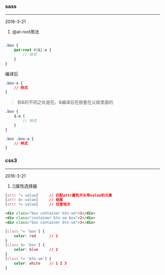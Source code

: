 
### sass
---
2016-3-21
1. @at-root用法
```sass

.box {
    @at-root #{&}-a {
        // 样式
    }
}
```
编译后
```css
.box-a {
    // 样式
}
```
>和&的不同之处是在，&编译后在嵌套在父级里面的
```sass
.box {
    $-a {
        // 样式
    }
}
```
```css
.box .box-a {
    // 样式
}
```

### css3
---
2016-3-21
1. []属性选择器
```css
[attr ^= value]     // 匹配attr属性开头带value的元素
[attr $= value]     // 结尾
[attr *= value]     // 任意地方
```

```html
<div class="box container btn-sm">1</div>
<div class="container btn-sm box">2</div>
<div class="box container btn-sm">3</div>
```
```css
[class ^= 'box'] {
    color: red      // 1
}
[class $= 'box'] {
    color: blue     // 2
}
[class *= 'btn-sm'] {
    color: white    // 1 2 3
}

```
